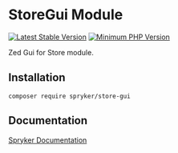 # StoreGui Module
[![Latest Stable Version](https://poser.pugx.org/spryker/store-gui/v/stable.svg)](https://packagist.org/packages/spryker/store-gui)
[![Minimum PHP Version](https://img.shields.io/badge/php-%3E%3D%207.4-8892BF.svg)](https://php.net/)

Zed Gui for Store module.

## Installation

```
composer require spryker/store-gui
```

## Documentation

[Spryker Documentation](https://docs.spryker.com)
